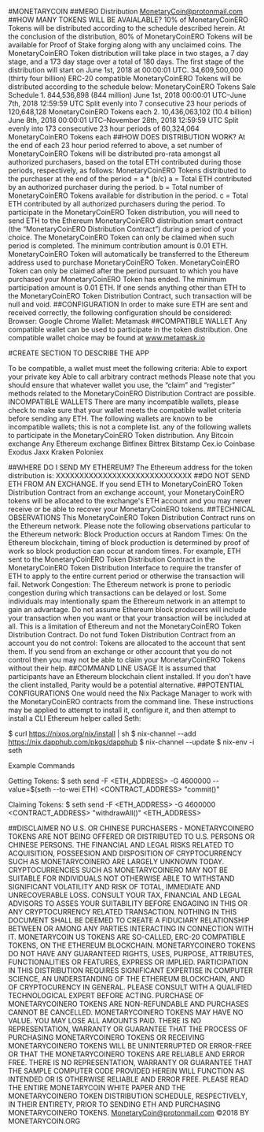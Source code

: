 #MONETARYCOIN
##MERO Distribution
MonetaryCoin@protonmail.com
##HOW MANY TOKENS WILL BE AVAIALABLE?
10% of MonetaryCoinERO Tokens will be distributed according to the schedule described herein. At the conclusion of the distribution, 80% of MonetaryCoinERO Tokens will be available for Proof of Stake forging along with any unclaimed coins.
The MonetaryCoinERO Token distribution will take place in two stages, a 7 day stage, and a 173 day stage over a total of 180 days. The first stage of the distribution will start on June 1st, 2018 at 00:00:01 UTC.
34,609,500,000 (thirty four billion) ERC-20 compatible MonetaryCoinERO Tokens will be distributed according to the schedule below:
MonetaryCoinERO Tokens                                  Sale Schedule
    1. 844,536,898 (844 million)               June 1st, 2018 00:00:01 UTC–June 7th, 2018 12:59:59 UTC
Split evenly into 7 consecutive 23 hour periods of 120,648,128 MonetaryCoinERO Tokens each
    2. 10,436,063,102 (10.4 billion)          June 8th, 2018 00:00:01 UTC–November 28th, 2018 12:59:59 UTC
Split evenly into 173 consecutive 23 hour periods of 60,324,064 MonetaryCoinERO Tokens each
##HOW DOES DISTRIBUTION WORK?
At the end of each 23 hour period referred to above, a set number of MonetaryCoinERO Tokens will be distributed pro-rata amongst all authorized purchasers, based on the total ETH contributed during those periods, respectively, as follows:
MonetaryCoinERO Tokens distributed to the purchaser at the end of the period = a * (b/c)
a = Total ETH contributed by an authorized purchaser during the period.
b = Total number of MonetaryCoinERO Tokens available for distribution in the period.
c = Total ETH contributed by all authorized purchasers during the period.
To participate in the MonetaryCoinERO Token distribution, you will need to send ETH to the Ethereum MonetaryCoinERO distribution smart contract (the “MonetaryCoinERO Distribution Contract”) during a period of your choice. The MonetaryCoinERO Token can only be claimed when such period is completed. The minimum contribution amount is 0.01 ETH.
MonetaryCoinERO Token will automatically be transferred to the Ethereum address used to purchase MonetaryCoinERO Token. MonetaryCoinERO Token can only be claimed after the period pursuant to which you have purchased your MonetaryCoinERO Token has ended.
The minimum participation amount is 0.01 ETH. If one sends anything other than ETH to the MonetaryCoinERO Token Distribution Contract, such transaction will be null and void.
##CONFIGURATION
In order to make sure ETH are sent and received correctly, the following configuration should be considered:
Browser: Google Chrome
Wallet: Metamask
##COMPATIBLE WALLET
Any compatible wallet can be used to participate in the token distribution. One compatible wallet choice may be found at www.metamask.io

#CREATE SECTION TO DESCRIBE THE APP

To be compatible, a wallet must meet the following criteria:
Able to export your private key
Able to call arbitrary contract methods
Please note that you should ensure that whatever wallet you use, the “claim” and “register” methods related to the MonetaryCoinERO Distribution Contract are possible.
INCOMPATIBLE WALLETS
There are many incompatible wallets, please check to make sure that your wallet meets the compatible wallet criteria before sending any ETH. The following wallets are known to be incompatible wallets; this is not a complete list. any of the following wallets to participate in the MonetaryCoinERO Token distribution.
Any Bitcoin exchange
Any Ethereum exchange
Bitfinex
Bittrex
Bitstamp
Cex.io
Coinbase
Exodus
Jaxx
Kraken
Poloniex

##WHERE DO I SEND MY ETHEREUM?
The Ethereum address for the token distribution is:
XXXXXXXXXXXXXXXXXXXXXXXXXXXXX
##DO NOT SEND ETH FROM AN EXCHANGE. If you send ETH to MonetaryCoinERO Token Distribution Contract from an exchange account, your MonetaryCoinERO tokens will be allocated to the exchange's ETH account and you may never receive or be able to recover your MonetaryCoinERO tokens.
##TECHNICAL OBSERVATIONS
This MonetaryCoinERO Token Distribution Contract runs on the Ethereum network. Please note the following observations particular to the Ethereum network:
Block Production occurs at Random Times:
On the Ethereum blockchain, timing of block production is determined by proof of work so block production can occur at random times. For example, ETH sent to the MonetaryCoinERO Token Distribution Contract in the MonetaryCoinERO Token Distribution Interface to require the transfer of ETH to apply to the entire current period or otherwise the transaction will fail.
Network Congestion:
The Ethereum network is prone to periodic congestion during which transactions can be delayed or lost. Some individuals may intentionally spam the Ethereum network in an attempt to gain an advantage. Do not assume Ethereum block producers will include your transaction when you want or that your transaction will be included at all. This is a limitation of Ethereum and not the MonetaryCoinERO Token Distribution Contract.
Do not fund Token Distribution Contract from an account you do not control:
Tokens are allocated to the account that sent them. If you send from an exchange or other account that you do not control then you may not be able to claim your MonetaryCoinERO Tokens without their help.
##COMMAND LINE USAGE
It is assumed that participants have an Ethereum blockchain client installed. If you don't have the client installed, Parity would be a potential alternative.
##POTENTIAL CONFIGURATIONS
One would need the Nix Package Manager to work with the MonetaryCoinERO contracts from the command line. These instructions may be applied to attempt to install it, configure it, and then attempt to install a CLI Ethereum helper called Seth:

$ curl https://nixos.org/nix/install | sh
$ nix-channel --add https://nix.dapphub.com/pkgs/dapphub
$ nix-channel --update
$ nix-env -i seth

Example Commands

Getting Tokens:
$ seth send -F <ETH_ADDRESS> -G 4600000 --value=$(seth --to-wei <CONTRIBUTION> ETH) <CONTRACT_ADDRESS>
"commit()"

Claiming Tokens:
$ seth send -F <ETH_ADDRESS> -G 4600000 <CONTRACT_ADDRESS> "withdrawAll()" <ETH_ADDRESS>

##DISCLAIMER
NO U.S. OR CHINESE PURCHASERS - MONETARYCOINERO TOKENS ARE NOT BEING OFFERED OR DISTRIBUTED TO U.S. PERSONS OR CHINESE PERSONS.
THE FINANCIAL AND LEGAL RISKS RELATED TO ACQUISITION, POSSEESION AND DISPOSITION OF CRYPTOCURRENCY SUCH AS MONETARYCOINERO ARE LARGELY UNKNOWN TODAY.
CRYPTOCURRENCIES SUCH AS MONETARYCOINERO MAY NOT BE SUITABLE FOR INDIVIDUALS NOT OTHERWISE ABLE TO WITHSTAND SIGNIFICANT VOLATILITY AND RISK OF TOTAL, IMMEDIATE AND UNRECOVERABLE LOSS.
CONSULT YOUR TAX, FINANCIAL AND LEGAL ADVISORS TO ASSES YOUR SUITABILITY BEFORE ENGAGING IN THIS OR ANY CRYPTOCURRENCY RELATED TRANSACTION. NOTHING IN THIS DOCUMENT SHALL BE DEEMED TO CREATE A FIDUCIARY RELATIONSHIP BETWEEN OR AMONG ANY PARTIES INTERACTING IN CONNECTION WITH IT.
MONETARYCOIN US TOKENS ARE SO-CALLED, ERC-20 COMPATIBLE TOKENS, ON THE ETHEREUM BLOCKCHAIN. MONETARYCOINERO TOKENS DO NOT HAVE ANY GUARANTEED RIGHTS, USES, PURPOSE, ATTRIBUTES, FUNCTIONALITIES OR FEATURES, EXPRESS OR IMPLIED.
PARTICIPATION IN THIS DISTRIBUTION REQUIRES SIGNIFICANT EXPERTISE IN COMPUTER SCIENCE, AN UNDERSTANDING OF THE ETHEREUM BLOCKCHAIN, AND OF CRYPTOCURENCY IN GENERAL. PLEASE CONSULT WITH A QUALIFIED TECHNOLOGICAL EXPERT BEFORE ACTING.
PURCHASE OF MONETARYCOINERO TOKENS ARE NON-REFUNDABLE AND PURCHASES CANNOT BE CANCELLED.
MONETARYCOINERO TOKENS MAY HAVE NO VALUE. YOU MAY LOSE ALL AMOUNTS PAID.
THERE IS NO REPRESENTATION, WARRANTY OR GUARANTEE THAT THE PROCESS OF PURCHASING MONETARYCOINERO TOKENS OR RECEIVING MONETARYCOINERO TOKENS WILL BE UNINTERRUPTED OR ERROR-FREE OR THAT THE MONETARYCOINERO TOKENS ARE RELIABLE AND ERROR FREE.
THERE IS NO REPRESENTATION, WARRANTY OR GUARANTEE THAT THE SAMPLE COMPUTER CODE PROVIDED HEREIN WILL FUNCTION AS INTENDED OR IS OTHERWISE RELIABLE AND ERROR FREE.
PLEASE READ THE ENTIRE MONETARYCOIN WHITE PAPER AND THE MONETARYCOINERO TOKEN DISTRIBUTION SCHEDULE, RESPECTIVELY, IN THEIR ENTIRETY, PRIOR TO SENDING ETH AND PURCHASING MONETARYCOINERO TOKENS.
MonetaryCoin@protonmail.com
©2018 BY MONETARYCOIN.ORG
